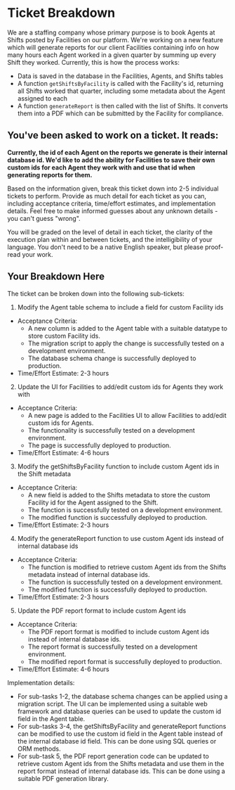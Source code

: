 # Ticket Breakdown

We are a staffing company whose primary purpose is to book Agents at Shifts posted by Facilities on our platform. We're working on a new feature which will generate reports for our client Facilities containing info on how many hours each Agent worked in a given quarter by summing up every Shift they worked. Currently, this is how the process works:

- Data is saved in the database in the Facilities, Agents, and Shifts tables
- A function `getShiftsByFacility` is called with the Facility's id, returning all Shifts worked that quarter, including some metadata about the Agent assigned to each
- A function `generateReport` is then called with the list of Shifts. It converts them into a PDF which can be submitted by the Facility for compliance.

## You've been asked to work on a ticket. It reads:

**Currently, the id of each Agent on the reports we generate is their internal database id. We'd like to add the ability for Facilities to save their own custom ids for each Agent they work with and use that id when generating reports for them.**

Based on the information given, break this ticket down into 2-5 individual tickets to perform. Provide as much detail for each ticket as you can, including acceptance criteria, time/effort estimates, and implementation details. Feel free to make informed guesses about any unknown details - you can't guess "wrong".

You will be graded on the level of detail in each ticket, the clarity of the execution plan within and between tickets, and the intelligibility of your language. You don't need to be a native English speaker, but please proof-read your work.

## Your Breakdown Here

The ticket can be broken down into the following sub-tickets:

1. Modify the Agent table schema to include a field for custom Facility ids

- Acceptance Criteria:
  - A new column is added to the Agent table with a suitable datatype to store custom Facility ids.
  - The migration script to apply the change is successfully tested on a development environment.
  - The database schema change is successfully deployed to production.
- Time/Effort Estimate: 2-3 hours

2. Update the UI for Facilities to add/edit custom ids for Agents they work with

- Acceptance Criteria:
  - A new page is added to the Facilities UI to allow Facilities to add/edit custom ids for Agents.
  - The functionality is successfully tested on a development environment.
  - The page is successfully deployed to production.
- Time/Effort Estimate: 4-6 hours

3. Modify the getShiftsByFacility function to include custom Agent ids in the Shift metadata

- Acceptance Criteria:
  - A new field is added to the Shifts metadata to store the custom Facility id for the Agent assigned to the Shift.
  - The function is successfully tested on a development environment.
  - The modified function is successfully deployed to production.
- Time/Effort Estimate: 2-3 hours

4. Modify the generateReport function to use custom Agent ids instead of internal database ids

- Acceptance Criteria:
  - The function is modified to retrieve custom Agent ids from the Shifts metadata instead of internal database ids.
  - The function is successfully tested on a development environment.
  - The modified function is successfully deployed to production.
- Time/Effort Estimate: 2-3 hours

5. Update the PDF report format to include custom Agent ids

- Acceptance Criteria:
  - The PDF report format is modified to include custom Agent ids instead of internal database ids.
  - The report format is successfully tested on a development environment.
  - The modified report format is successfully deployed to production.
- Time/Effort Estimate: 4-6 hours

Implementation details:

- For sub-tasks 1-2, the database schema changes can be applied using a migration script. The UI can be implemented using a suitable web framework and database queries can be used to update the custom id field in the Agent table.
- For sub-tasks 3-4, the getShiftsByFacility and generateReport functions can be modified to use the custom id field in the Agent table instead of the internal database id field. This can be done using SQL queries or ORM methods.
- For sub-task 5, the PDF report generation code can be updated to retrieve custom Agent ids from the Shifts metadata and use them in the report format instead of internal database ids. This can be done using a suitable PDF generation library.
